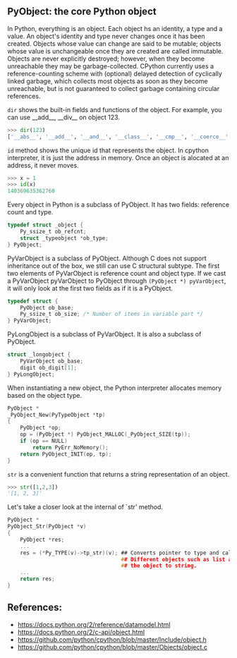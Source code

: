 ## PyObject: the core Python object
In Python, everything is an object. Each object hs an identity, a type and a value. An object's identity and type never changes once it has been created. Objects whose value can change are said to be mutable; objects whose value is unchangeable once they are created are called immutable. Objects are never explicitly destroyed; however, when they become unreachable they may be garbage-collected. CPython currently uses a reference-counting scheme with (optional) delayed detection of cyclically linked garbage, which collects most objects as soon as they become unreachable, but is not guaranteed to collect garbage containing circular references.


`dir` shows the built-in fields and functions of the object. For example, you can use \_\_add\_\_, \_\_div\_\_ on object 123.
```py
>>> dir(123)
['__abs__', '__add__', '__and__', '__class__', '__cmp__', '__coerce__', '__delattr__', '__div__', '__divmod__', '__doc__', '__float__', '__floordiv__', '__format__', '__getattribute__', '__getnewargs__', '__hash__', '__hex__', '__index__', '__init__', '__int__', '__invert__', '__long__', '__lshift__', '__mod__', '__mul__', '__neg__', '__new__', '__nonzero__', '__oct__', '__or__', '__pos__', '__pow__', '__radd__', '__rand__', '__rdiv__', '__rdivmod__', '__reduce__', '__reduce_ex__', '__repr__', '__rfloordiv__', '__rlshift__', '__rmod__', '__rmul__', '__ror__', '__rpow__', '__rrshift__', '__rshift__', '__rsub__', '__rtruediv__', '__rxor__', '__setattr__', '__sizeof__', '__str__', '__sub__', '__subclasshook__', '__truediv__', '__trunc__', '__xor__', 'bit_length', 'conjugate', 'denominator', 'imag', 'numerator', 'real']
```

`id` method shows the unique id that represents the object. In cpython interpreter, it is just the address in memory. Once an object is 
alocated at an address, it never moves.
```py
>>> x = 1
>>> id(x)
140369635362760
```

Every object in Python is a subclass of PyObject. It has two fields: reference count and type.
```c
typedef struct _object {
    Py_ssize_t ob_refcnt;
    struct _typeobject *ob_type;
} PyObject;
```

PyVarObject is a subclass of PyObject. Although C does not support inheritance out of the box, we still can use C structural subtype.
The first two elements of PyVarObject is reference count and object type. If we cast a PyVarObject pyVarObject to PyObject through 
`(PyObject *) pyVarObject`, it will only look at the first two fields as if it is a PyObject.
```c
typedef struct {
    PyObject ob_base;
    Py_ssize_t ob_size; /* Number of items in variable part */
} PyVarObject;
```

PyLongObject is a subclass of PyVarObject. It is also a subclass of PyObject.
```c
struct _longobject {
    PyVarObject ob_base;
    digit ob_digit[1];
} PyLongObject;
```

When instantiating a new object, the Python interpreter allocates memory based on the object type.
```c
PyObject *
_PyObject_New(PyTypeObject *tp)
{
    PyObject *op;
    op = (PyObject *) PyObject_MALLOC(_PyObject_SIZE(tp));
    if (op == NULL)
        return PyErr_NoMemory();
    return PyObject_INIT(op, tp);
}
```

`str` is a convenient function that returns a string representation of an object.
```py
>>> str([1,2,3])
'[1, 2, 3]'
```

Let's take a closer look at the internal of `str' method. 
```c
PyObject *
PyObject_Str(PyObject *v)
{
    PyObject *res;
    ...
    res = (*Py_TYPE(v)->tp_str)(v); ## Converts pointer to type and calls tp_str method
                                    ## Different objects such as list and dict has its own implementation of tp_str to convert
                                    ## the object to string.
    ...
    return res;
}
```

## References:
* https://docs.python.org/2/reference/datamodel.html
* https://docs.python.org/2/c-api/object.html
* https://github.com/python/cpython/blob/master/Include/object.h
* https://github.com/python/cpython/blob/master/Objects/object.c
